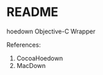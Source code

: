 # README

<!--
create time: 2016-02-20 13:51:11
Author: amoblin

This file is created by Marboo<http://marboo.io> template file $MARBOO_HOME/.media/starts/default.md
本文件由 Marboo<http://marboo.io> 模板文件 $MARBOO_HOME/.media/starts/default.md 创建
-->

hoedown Objective-C Wrapper

References:

1. CocoaHoedown
2. MacDown

